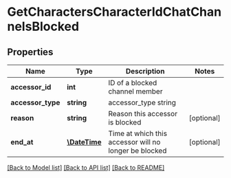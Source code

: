 # GetCharactersCharacterIdChatChannelsBlocked

## Properties
Name | Type | Description | Notes
------------ | ------------- | ------------- | -------------
**accessor_id** | **int** | ID of a blocked channel member | 
**accessor_type** | **string** | accessor_type string | 
**reason** | **string** | Reason this accessor is blocked | [optional] 
**end_at** | [**\DateTime**](\DateTime.md) | Time at which this accessor will no longer be blocked | [optional] 

[[Back to Model list]](../README.md#documentation-for-models) [[Back to API list]](../README.md#documentation-for-api-endpoints) [[Back to README]](../README.md)


